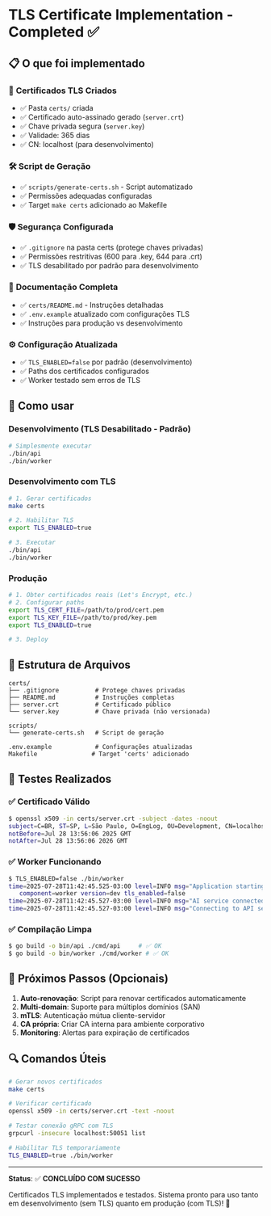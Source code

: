 # TLS Certificate Implementation - Completed ✅

## 📋 O que foi implementado

### 🔐 **Certificados TLS Criados**
- ✅ Pasta `certs/` criada
- ✅ Certificado auto-assinado gerado (`server.crt`)
- ✅ Chave privada segura (`server.key`)
- ✅ Validade: 365 dias
- ✅ CN: localhost (para desenvolvimento)

### 🛠️ **Script de Geração**
- ✅ `scripts/generate-certs.sh` - Script automatizado
- ✅ Permissões adequadas configuradas
- ✅ Target `make certs` adicionado ao Makefile

### 🛡️ **Segurança Configurada**
- ✅ `.gitignore` na pasta certs (protege chaves privadas)
- ✅ Permissões restritivas (600 para .key, 644 para .crt)
- ✅ TLS desabilitado por padrão para desenvolvimento

### 📖 **Documentação Completa**
- ✅ `certs/README.md` - Instruções detalhadas
- ✅ `.env.example` atualizado com configurações TLS
- ✅ Instruções para produção vs desenvolvimento

### ⚙️ **Configuração Atualizada**
- ✅ `TLS_ENABLED=false` por padrão (desenvolvimento)
- ✅ Paths dos certificados configurados
- ✅ Worker testado sem erros de TLS

## 🚀 Como usar

### Desenvolvimento (TLS Desabilitado - Padrão)
```bash
# Simplesmente executar
./bin/api
./bin/worker
```

### Desenvolvimento com TLS
```bash
# 1. Gerar certificados
make certs

# 2. Habilitar TLS
export TLS_ENABLED=true

# 3. Executar
./bin/api
./bin/worker
```

### Produção
```bash
# 1. Obter certificados reais (Let's Encrypt, etc.)
# 2. Configurar paths
export TLS_CERT_FILE=/path/to/prod/cert.pem
export TLS_KEY_FILE=/path/to/prod/key.pem
export TLS_ENABLED=true

# 3. Deploy
```

## 📁 Estrutura de Arquivos

```
certs/
├── .gitignore          # Protege chaves privadas
├── README.md           # Instruções completas
├── server.crt          # Certificado público
└── server.key          # Chave privada (não versionada)

scripts/
└── generate-certs.sh   # Script de geração

.env.example            # Configurações atualizadas
Makefile               # Target 'certs' adicionado
```

## 🧪 Testes Realizados

### ✅ **Certificado Válido**
```bash
$ openssl x509 -in certs/server.crt -subject -dates -noout
subject=C=BR, ST=SP, L=São Paulo, O=EngLog, OU=Development, CN=localhost
notBefore=Jul 28 13:56:06 2025 GMT
notAfter=Jul 28 13:56:06 2026 GMT
```

### ✅ **Worker Funcionando**
```bash
$ TLS_ENABLED=false ./bin/worker
time=2025-07-28T11:42:45.525-03:00 level=INFO msg="Application starting"
   component=worker version=dev tls_enabled=false
time=2025-07-28T11:42:45.527-03:00 level=INFO msg="AI service connected successfully"
time=2025-07-28T11:42:45.527-03:00 level=INFO msg="Connecting to API server"
```

### ✅ **Compilação Limpa**
```bash
$ go build -o bin/api ./cmd/api     # ✅ OK
$ go build -o bin/worker ./cmd/worker # ✅ OK
```

## 🎯 Próximos Passos (Opcionais)

1. **Auto-renovação**: Script para renovar certificados automaticamente
2. **Multi-domain**: Suporte para múltiplos domínios (SAN)
3. **mTLS**: Autenticação mútua cliente-servidor
4. **CA própria**: Criar CA interna para ambiente corporativo
5. **Monitoring**: Alertas para expiração de certificados

## 🔍 Comandos Úteis

```bash
# Gerar novos certificados
make certs

# Verificar certificado
openssl x509 -in certs/server.crt -text -noout

# Testar conexão gRPC com TLS
grpcurl -insecure localhost:50051 list

# Habilitar TLS temporariamente
TLS_ENABLED=true ./bin/worker
```

---

**Status**: ✅ **CONCLUÍDO COM SUCESSO**

Certificados TLS implementados e testados. Sistema pronto para uso tanto em desenvolvimento (sem TLS) quanto em produção (com TLS)! 🎉
